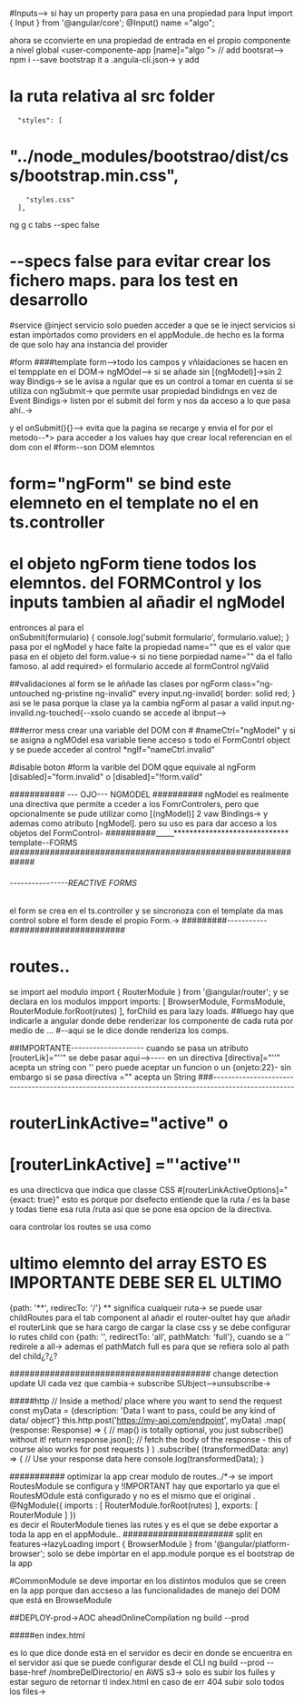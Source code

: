 #Inputs-->
si hay un property para pasa en una propiedad para Input
import { Input } from '@angular/core';
@Input()  name ="algo";

ahora se cconvierte en una propiedad de entrada en el propio componente a nivel global
<user-componente-app  [name]="algo "><user-componente-app>
//
add bootsrat-->
npm i --save bootstrap
it a .angula-cli.json-> y add  
# la ruta relativa al src folder
      "styles": [
#        "../node_modules/bootstrao/dist/css/bootstrap.min.css",
        "styles.css"
      ],



ng g c tabs --spec false
# --specs false  para evitar crear los fichero maps. para los test en desarrollo  

#service
 @inject
 servicio solo pueden acceder a que se le inject servicios si estan impòrtados como providers en el 
 appModule..de hecho es la forma de que solo hay ana instancia del provider

 #form
 ####template form-->todo los campos y vñlaidaciones se hacen en el tempplate en el DOM->
 ngMOdel--> si se añade sin [(ngModel)]->sin 2 way Bindigs-> se le avisa a ngular que es un control
 a tomar en cuenta si se utiliza con ngSubmit->
 que permite usar propiedad bindidngs en vez de Event Bindigs->
 listen por el submit del form y nos da acceso a lo que pasa ahí..->
 <form (ngSubmit)="onSubmit()"> y el onSubmit(){}--> evita que la pagina se recarge y envia el for por
el metodo--*>
para acceder a los values hay que crear local referencian en el dom con el #form--son DOM elemntos 

# form="ngForm" se bind este elemneto en el template no el en ts.controller
# el objeto ngForm tiene todos los elemntos. del FORMControl y los inputs tambien al añadir el ngModel
entronces al para el  
onSubmit(formulario) {
    console.log('submit formulario', formulario.value);
  }
pasa por el ngModel y hace falte la propiedad name="" que es el valor que pasa en el objeto del 
form.value-> si no tiene porpiedad name="" da el fallo famoso.
 al add required>
 el formulario accede al formControl ngValid

 ##validaciones al form se le aññade las clases por ngForm
 class="ng-untouched ng-pristine ng-invalid"
 every 
 input.ng-invalid{
    border: solid red;
} asi se le pasa porque la clase ya la cambia ngForm al pasar a valid
input.ng-invalid.ng-touched{--xsolo cuando se accede al ibnput-->

###error mess crear una variable del DOM con #
#nameCtrl="ngModel" y si se asigna a ngMOdel esa variable tiene acceso s todo el FormContrl object   y
se puede acceder al control  *ngIf="nameCtrl.invalid"

#disable boton #form la varible del DOM qque equivale al ngForm
[disabled]="form.invalid" o [disabled]="!form.valid"


########### --- OJO--- NGMODEL ##########
ngModel es realmente una directiva que permite a cceder a los FomrControlers, pero que opcionalmente 
se pude utilizar como [(ngModel)] 2 vaw Bindings-> y ademas como atributo [ngModel]. pero su uso es para
dar acceso a los objetos del FormControl-
##########_____*****************************   template--FORMS
#############################################################


###### ----------------REACTIVE FORMS
el form se crea en el ts.controller y se sincronoza con el template
da mas control sobre el form desde el propio Form.->
#########-----------#######################

# routes..
se import ael modulo 
import { RouterModule } from '@angular/router';
y se declara en los modulos impport
 imports: [
    BrowserModule,
    FormsModule,
    RouterModule.forRoot(rutes)
  ],
  forChild es para lazy loads. 
  ##luego hay que indicarle a angular donde debe renderizar los componente de cada ruta por medio de ...
   <router-outlet></router-outlet>
   #--aqui se le dice donde renderiza los comps.

##IMPORTANTE-------------------- cuando se pasa un atributo [routerLik]="''" se debe pasar aqui-->----
en un directiva [directiva]="''" acepta un string con '' pero puede aceptar un funcion  o un {onjeto:22}-
sin embargo si se pasa directiva ="" acepta un String
###----------------------------------------------------------------------------------------------------

 # routerLinkActive="active" o
 # [routerLinkActive] ="'active'"
  es una directicva que indica que classe CSS
 #[routerLinkActiveOptions]="{exact: true}" 
 esto es porque por dsefecto entiende que la ruta / es la base y todas tiene esa ruta /ruta
 así que se pone esa opcion de la directiva.

 oara controlar los routes se usa como 
 # ultimo elemnto del array ESTO ES IMPORTANTE DEBE SER EL ULTIMO
  {path: '**', redirecTo: '/'} ** significa cualqueir ruta->
  se puede usar childRoutes para el tab component
  al añadir el router-oultet hay que añadir el routerLink que se hara cargo de cargar la clase css
  y se debe configurar lo rutes child con
    {path: '', redirectTo: 'all', pathMatch: 'full'},
    cuando se a '' redirele a all-> ademas el pathMatch full es para que se refiera solo al path del 
    child¿?¿?


########################################
change detection    
update UI cada vez que cambia->
subscribe SUbject-->unsubscribe->

#####http
// Inside a method/ place where you want to send the request
const myData = {description: 'Data I want to pass, could be any kind of data/ object'}
this.http.post('https://my-api.com/endpoint', myData)
    .map(
        (response: Response) => {
            // map() is totally optional, you just subscribe() without it!
            return response.json(); // fetch the body of the response - this of course also works for post requests
        }
    )
    .subscribe(
        (transformedData: any) => {
            // Use your response data here
            console.log(transformedData);
        }

########### optimizar la app
crear modulo de routes../*-> se import RoutesModule se configura 
y !IMPORTANT hay que exportarlo ya que el RoutesMOdule está configurado
y no es el mismo que el original . 
@NgModule({
    imports : [
        RouterModule.forRoot(rutes)
    ],
    exports: [
        RouterModule
    ]
})        
es decir el RouterModule tienes las rutes y es el que se debe exportar a toda la app 
en el appModule..
######################
split en features->lazyLoading
import { BrowserModule } from '@angular/platform-browser';
solo se debe impòrtar en el app.module porque es el bootstrap de la app

#CommonModule se deve importar en los distintos modulos que se creen en la app
porque dan accseso a las funcionalidades de manejo del DOM que está en BrowseModule

##DEPLOY-prod->AOC aheadOnlineCompilation
ng build --prod 

#####en index.html
  <base href="/">
  es lo que dice donde está en el servidor es decir en donde se encuentra en el servidor
  asi que se puede configurar desde el CLI
  ng build --prod --base-href /nombreDelDirectorio/
  en AWS 
  s3->
  solo es subir los fuiles y estar seguro de retornar tl index.html en caso de err  404
  subir solo todos los files->
  